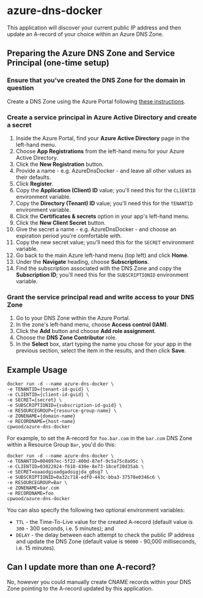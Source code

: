 # azure-dns-docker
This application will discover your current public IP address and then update an A-record of your choice within an Azure DNS Zone.

## Preparing the Azure DNS Zone and Service Principal (one-time setup)
### Ensure that you've created the DNS Zone for the domain in question

Create a DNS Zone using the Azure Portal following [these instructions](https://docs.microsoft.com/en-us/azure/dns/dns-getstarted-portal).

### Create a service principal in Azure Active Directory and create a secret

1. Inside the Azure Portal, find your **Azure Active Directory** page in the left-hand menu.
2. Choose **App Registrations** from the left-hand menu for your Azure Active Directory.
3. Click the **New Registration** button.
4. Provide a name - e.g. AzureDnsDocker - and leave all other values as their defaults.
5. Click **Register**.
6. Copy the **Application (Client) ID** value; you'll need this for the `CLIENTID` environment variable.
7. Copy the **Directory (Tenant) ID** value; you'll need this for the `TENANTID` environment variable.
8. Click the **Certificates & secrets** option in your app's left-hand menu.
9. Click the **New Client Secret** button.
10. Give the secret a name - e.g. AzureDnsDocker - and choose an expiration period you're comfortable with.
11. Copy the new secret value; you'll need this for the `SECRET` environment variable.
12. Go back to the main Azure left-hand menu (top left) and click **Home**.
13. Under the **Navigate** heading, choose **Subscriptions**.
14. Find the subscription associated with the DNS Zone and copy the **Subscription ID**; you'll need this for the `SUBSCRIPTIONID` environment variable.

### Grant the service principal read and write access to your DNS Zone

1. Go to your DNS Zone within the Azure Portal.
2. In the zone's left-hand menu, choose **Access control (IAM)**.
3. Click the **Add** button and choose **Add role assignment**.
4. Choose the **DNS Zone Contributor** role.
5. In the **Select** box, start typing the name you chose for your app in the previous section, select the item in the results, and then click **Save**.

## Example Usage

```
docker run -d --name azure-dns-docker \
-e TENANTID={tenant-id-guid} \
-e CLIENTID={client-id-guid} \
-e SECRET={secret} \
-e SUBSCRIPTIONID={subscription-id-guid} \
-e RESOURCEGROUP={resource-group-name} \
-e ZONENAME={domain-name}
-e RECORDNAME={host-name}
cpwood/azure-dns-docker
```

For example, to set the A-record for `foo.bar.com` in the `bar.com` DNS Zone within a Resource Group `Bar`, you'd do this:

```
docker run -d --name azure-dns-docker \
-e TENANTID=004097ec-5f22-400d-87ef-9c5a75c8a95c \
-e CLIENTID=03022824-f618-430e-8e73-18cef20d35ab \
-e SECRET=oaaodgioadgadoigjda_g8sg7 \
-e SUBSCRIPTIONID=0a32c718-edf0-443c-bba3-37578e0346c6 \
-e RESOURCEGROUP=Bar \
-e ZONENAME=bar.com
-e RECORDNAME=foo
cpwood/azure-dns-docker
```

You can also specify the following two optional environment variables:

* `TTL` - the Time-To-Live value for the created A-record (default value is `300` - 300 seconds, i.e. 5 minutes); and
* `DELAY` - the delay between each attempt to check the public IP address and update the DNS Zone (default value is `90000` - 90,000 milliseconds, i.e. 15 minutes).

## Can I update more than one A-record?

No, however you could manually create CNAME records within your DNS Zone pointing to the A-record updated by this application.